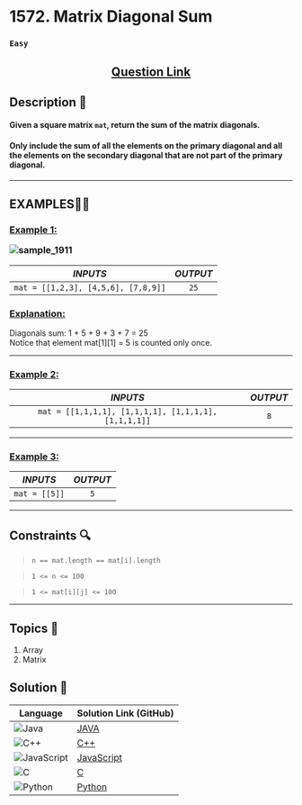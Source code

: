 # 1572. Matrix Diagonal Sum

### `Easy`


<h2 align="center">
<a href="https://leetcode.com/problems/matrix-diagonal-sum/description/"><strong>Question Link</strong></a>
</h2>


## Description 📑

#### Given a square matrix `mat`, return the sum of the matrix diagonals.

#### Only include the sum of all the elements on the primary diagonal and all the elements on the secondary diagonal that are not part of the primary diagonal.

---

## **EXAMPLES**💫✨ </br>

<h3>

<ins>**Example 1**:</ins> </br>

![sample_1911](https://github.com/user-attachments/assets/e3bb1f66-d3a7-4044-99bc-4dc56ce5ac77)



| _INPUTS_ | _OUTPUT_ |
| :-----------: | :-----------: |
| `mat = [[1,2,3], [4,5,6], [7,8,9]]` | `25` |

</h3>

<h3>
<ins>Explanation:</ins>
</h3>

Diagonals sum: 1 + 5 + 9 + 3 + 7 = 25 <br>
Notice that element mat[1][1] = 5 is counted only once.

____
<h3>

<ins>**Example 2**:</ins> </br>

| _INPUTS_ | _OUTPUT_ |
| :-----------: | :-----------: |
| `mat = [[1,1,1,1], [1,1,1,1], [1,1,1,1], [1,1,1,1]]` | `8` |

</h3>


___

<h3>

<ins>**Example 3**:</ins> </br>

| _INPUTS_ | _OUTPUT_ |
| :-----------: | :-----------: |
| `mat = [[5]]` | `5` |

</h3>


___

## Constraints 🔍

> `n == mat.length == mat[i].length`</br>

> `1 <= n <= 100` <br>

> `1 <= mat[i][j] <= 100`

___

## Topics 📝

1. Array
2. Matrix


## Solution 📃

|  Language   |  Solution Link (GitHub) |
| ------------- | ------------- |
|  ![Java](https://img.shields.io/badge/java-%23ED8B00.svg?style=flat&logo=openjdk&logoColor=white)  | [JAVA](https://github.com/Purnima47/Leetcode-Solutions/blob/main/%F0%9F%9F%A2%20Easy/1572%20-%20Matrix%20Diagonal%20Sum/_1572MatrixDiagonalSum.java) |
|  ![C++](https://img.shields.io/badge/c++-%2300599C.svg?style=plastic&logo=c%2B%2B&logoColor=white)  | [C++](https://github.com/Purnima47/Leetcode-Solutions/blob/main/%F0%9F%9F%A2%20Easy/1572%20-%20Matrix%20Diagonal%20Sum/_1572MatrixDiagonalSum.cpp)  |
|  ![JavaScript](https://img.shields.io/badge/javascript-%23323330.svg?style=flat&logo=javascript&logoColor=%23F7DF1E)  | [JavaScript](https://github.com/Purnima47/Leetcode-Solutions/blob/main/%F0%9F%9F%A2%20Easy/1572%20-%20Matrix%20Diagonal%20Sum/_1572MatrixDiagonalSum.js) |
|![C](https://img.shields.io/badge/c-%2300599C.svg?style=plastic&logo=c&logoColor=white)| [C](https://github.com/Purnima47/Leetcode-Solutions/blob/main/%F0%9F%9F%A2%20Easy/1572%20-%20Matrix%20Diagonal%20Sum/_1572MatrixDiagonalSum.c) |
|![Python](https://img.shields.io/badge/python-3670A0?style=plastic&logo=python&logoColor=ffdd54)| [Python](https://github.com/Purnima47/Leetcode-Solutions/blob/main/%F0%9F%9F%A2%20Easy/1572%20-%20Matrix%20Diagonal%20Sum/_1572MatrixDiagonalSum.py) |

